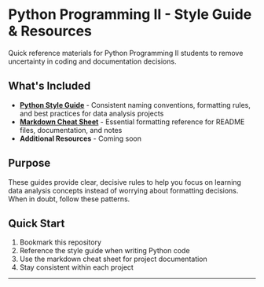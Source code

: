 # Python Programming II - Style Guide & Resources

Quick reference materials for Python Programming II students to remove uncertainty in coding and documentation decisions.

## What's Included

- **[Python Style Guide](python-style-guide.md)** - Consistent naming conventions, formatting rules, and best practices for data analysis projects
- **[Markdown Cheat Sheet](markdown-cheatsheet.md)** - Essential formatting reference for README files, documentation, and notes
- **Additional Resources** - Coming soon

## Purpose

These guides provide clear, decisive rules to help you focus on learning data analysis concepts instead of worrying about formatting decisions. When in doubt, follow these patterns.

## Quick Start

1. Bookmark this repository
2. Reference the style guide when writing Python code
3. Use the markdown cheat sheet for project documentation
4. Stay consistent within each project

---
